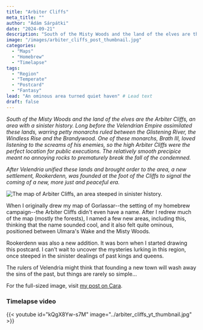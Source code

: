 ```yaml
---
title: "Arbiter Cliffs"
meta_title: ""
author: "Ádám Sárpátki"
date: "2024-09-21"
description: "South of the Misty Woods and the land of the elves are the Arbiter Cliffs, an area with a sinister history."
image: "/images/arbiter_cliffs_post_thumbnail.jpg"
categories:
  - "Maps"
  - "Homebrew"
  - "Timelapse"
tags:
  - "Region"
  - "Temperate"
  - "Postcard"
  - "Fantasy"
lead: "An ominous area turned quiet haven" # Lead text
draft: false
---
```


*South of the Misty Woods and the land of the elves are the Arbiter Cliffs, an area with a sinister history. Long before the Velendrian Empire assimilated these lands, warring petty monarchs ruled between the Glistening River, the Windless Rise and the Brandywood. One of these monarchs, Brath III, loved listening to the screams of his enemies, so the high Arbiter Cliffs were the perfect location for public executions. The relatively smooth precipice meant no annoying rocks to prematurely break the fall of the condemned.*

*After Velendria unified these lands and brought order to the area, a new settlement, Rookerdenn, was founded at the foot of the Cliffs to signal the coming of a new, more just and peaceful era.*

![The map of Arbiter Cliffs, an area steeped in sinister history.](../arbiter_cliffs_postcard_full_nolabel_nowatermark_web.jpg)

When I originally drew my map of Gorlassar--the setting of my homebrew campaign--the Arbiter Cliffs didn't even have a name. After I redrew much of the map (mostly the forests), I named a few new areas, including this, thinking that the name sounded cool, and it also felt quite ominous, positioned between Ulmara's Wake and the Misty Woods.

Rookerdenn was also a new addition. It was born when I started drawing this postcard. I can't wait to uncover the mysteries lurking in this region, once steeped in the sinister dealings of past kings and queens.

The rulers of Velendria might think that founding a new town will wash away the sins of the past, but things are rarely so simple...

For the full-sized image, visit [my post on Cara](https://cara.app/post/6d2d26b0-f156-4037-baf9-abe090e26a67).

### Timelapse video

{{< youtube id="kQgX8Yw-s7M" image="../arbiter_cliffs_yt_thumbnail.jpg" >}}
